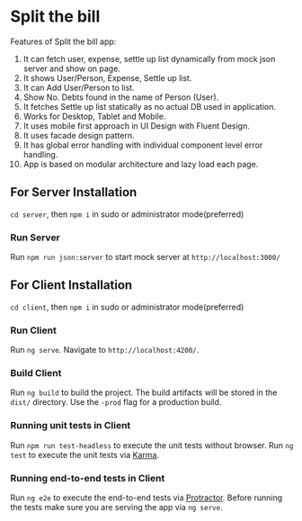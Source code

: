 # Split the bill

Features of Split the bill app:

1. It can fetch user, expense, settle up list dynamically from mock json server and show on page.
2. It shows User/Person, Expense, Settle up list.
3. It can Add User/Person to list.
4. Show No. Debts found in the name of Person (User).
5. It fetches Settle up list statically as no actual DB used in application.
6. Works for Desktop, Tablet and Mobile.
7. It uses mobile first approach in UI Design with Fluent Design.
8. It uses facade design pattern.
9. It has global error handling with individual component level error handling.
10. App is based on modular architecture and lazy load each page.

## For Server Installation

`cd server`, then `npm i` in sudo or administrator mode(preferred)

### Run Server

Run `npm run json:server` to start mock server at `http://localhost:3000/`

## For Client Installation

`cd client`, then `npm i` in sudo or administrator mode(preferred)


### Run Client

Run `ng serve`. Navigate to `http://localhost:4200/`.


### Build Client

Run `ng build` to build the project. The build artifacts will be stored in the `dist/` directory. Use the `-prod` flag for a production build.

### Running unit tests in Client

Run `npm run test-headless` to execute the unit tests without browser.
Run `ng test` to execute the unit tests via [Karma](https://karma-runner.github.io).

### Running end-to-end tests in Client

Run `ng e2e` to execute the end-to-end tests via [Protractor](http://www.protractortest.org/).
Before running the tests make sure you are serving the app via `ng serve`.
